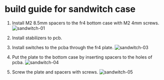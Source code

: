 # build guide for sandwitch case
1. Install M2 8.5mm spacers to the fr4 bottom case with M2 4mm screws.
    ![sandwitch-01](url)

2. Install stabilizers to pcb.

3. Install switches to the pcba through the fr4 plate.
    ![sandwitch-03](url)

4. Put the plate to the bottom case by inserting spacers to the holes of pcba.
    ![sandwitch-04](url)

5. Screw the plate and spacers with screws.
    ![sandwitch-05](url)
